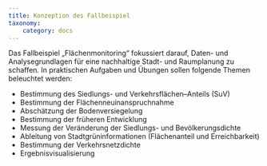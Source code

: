 ```yaml
---
title: Konzeption des Fallbeispiel
taxonomy:
    category: docs
---
```

Das Fallbeispiel „Flächenmonitoring“ fokussiert darauf, Daten- und Analysegrundlagen für eine nachhaltige Stadt- und Raumplanung zu schaffen. In praktischen Aufgaben und Übungen sollen folgende Themen beleuchtet werden:
- Bestimmung des Siedlungs- und Verkehrsflächen–Anteils (SuV)
- Bestimmung der Flächenneuinanspruchnahme
- Abschätzung der Bodenversiegelung
- Bestimmung der früheren Entwicklung
- Messung der Veränderung der Siedlungs- und Bevölkerungsdichte
- Ableitung von Stadtgrüninformationen (Flächenanteil und Erreichbarkeit)
- Bestimmung der Verkehrsnetzdichte
- Ergebnisvisualisierung
